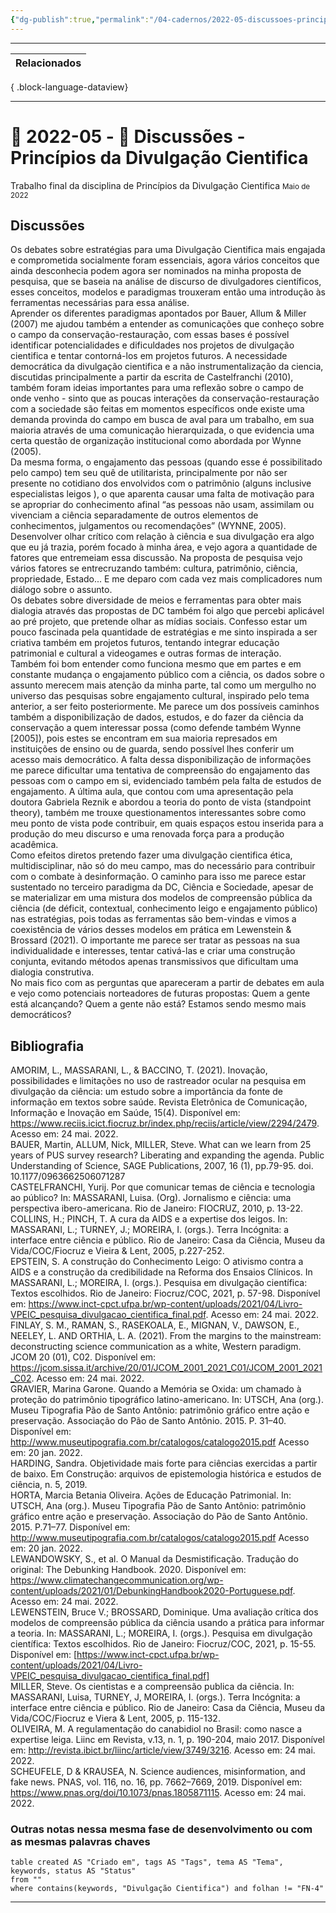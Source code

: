 ```yaml
---
{"dg-publish":true,"permalink":"/04-cadernos/2022-05-discussoes-principios-da-divulgacao-cientifica/","tags":["🧠️/📝️/🌲️"],"created":"2023-03-14T17:30:42.294-03:00","updated":"2023-05-01T19:52:08.358-03:00"}
---
```






***
| Relacionados |
| ------------ |

{ .block-language-dataview}
***

# 🌲️ 2022-05 - 📝️ Discussões - Princípios da Divulgação Cientifica
Trabalho final da disciplina de Princípios da Divulgação Cientifica
<small>Maio de 2022</small>


## Discussões 
Os debates sobre estratégias para uma Divulgação Cientifica mais engajada e comprometida socialmente foram essenciais, agora vários conceitos que ainda desconhecia podem agora ser nominados na minha proposta de pesquisa, que se baseia na análise de discurso de divulgadores científicos, esses conceitos, modelos e paradigmas trouxeram então uma introdução às ferramentas necessárias para essa análise. <br>
Aprender os diferentes paradigmas apontados por Bauer, Allum & Miller (2007) me ajudou também a entender as comunicações que conheço sobre o campo da conservação-restauração, com essas bases é possível identificar potencialidades e dificuldades nos projetos de divulgação cientifica e tentar contorná-los em projetos futuros. 
A necessidade democrática da divulgação cientifica e a não instrumentalização da ciencia, discutidas principalmente a partir da escrita de Castelfranchi (2010), também foram ideias importantes para uma reflexão sobre o campo de onde venho - sinto que as poucas interações da conservação-restauração com a sociedade são feitas em momentos específicos onde existe uma demanda provinda do campo em busca de aval para um trabalho, em sua maioria através de uma comunicação hierarquizada, o que evidencia uma certa questão de organização institucional como abordada por Wynne (2005). <br>
Da mesma forma, o engajamento das pessoas (quando esse é possibilitado pelo campo) tem seu quê de utilitarista, principalmente por não ser presente no cotidiano dos envolvidos com o patrimônio (alguns inclusive especialistas leigos ), o que aparenta causar uma falta de motivação para se apropriar do conhecimento afinal “as pessoas não usam, assimilam ou vivenciam a ciência separadamente de outros elementos de conhecimentos, julgamentos ou recomendações” (WYNNE, 2005).<br>
Desenvolver olhar crítico com relação à ciência e sua divulgação era algo que eu já trazia, porém focado à minha área, e vejo agora a quantidade de fatores que entremeiam essa discussão. Na proposta de pesquisa vejo vários fatores se entrecruzando também: cultura, patrimônio, ciência, propriedade, Estado... E me deparo com cada vez mais complicadores num diálogo sobre o assunto.<br>
Os debates sobre diversidade de meios e ferramentas para obter mais dialogia através das propostas de DC também foi algo que percebi aplicável ao pré projeto, que pretende olhar as mídias sociais. Confesso estar um pouco fascinada pela quantidade de estratégias e me sinto inspirada a ser criativa também em projetos futuros, tentando integrar educação patrimonial e cultural a videogames e outras formas de interação.<br>
Também foi bom entender como funciona mesmo que em partes e em constante mudança o engajamento público com a ciência, os dados sobre o assunto merecem mais atenção da minha parte, tal como um mergulho no universo das pesquisas sobre engajamento cultural, inspirado pelo tema anterior, a ser feito posteriormente. 
Me parece um dos possíveis caminhos também a disponibilização de dados, estudos, e do fazer da ciência da conservação a quem interessar possa (como defende também Wynne [2005]), pois estes se encontram em sua maioria represados em instituições de ensino ou de guarda, sendo possível lhes conferir um acesso mais democrático. A falta dessa disponibilização de informações me parece dificultar uma tentativa de compreensão do engajamento das pessoas com o campo em si, evidenciado também pela falta de estudos de engajamento.
A última aula, que contou com uma apresentação pela doutora Gabriela Reznik e abordou a teoria do ponto de vista (standpoint theory), também me trouxe questionamentos interessantes sobre como meu ponto de vista pode contribuir, em quais espaços estou inserida para a produção do meu discurso e uma renovada força para a produção acadêmica.<br>
Como efeitos diretos pretendo fazer uma divulgação cientifica ética, multidisciplinar, não só do meu campo, mas do necessário para contribuir com o combate à desinformação. O caminho para isso me parece estar sustentado no terceiro paradigma da DC, Ciência e Sociedade, apesar de se materializar em uma mistura dos modelos de compreensão pública da ciência (de déficit, contextual, conhecimento leigo e engajamento público) nas estratégias, pois todas as ferramentas são bem-vindas e vimos a coexistência de vários desses modelos em prática em Lewenstein & Brossard (2021). O importante me parece ser tratar as pessoas na sua individualidade e interesses, tentar cativá-las e criar uma construção conjunta, evitando métodos apenas transmissivos que dificultam uma dialogia construtiva.<br>
No mais fico com as perguntas que apareceram a partir de debates em aula e vejo como potenciais norteadores de futuras propostas: Quem a gente está alcançando? Quem a gente não está? Estamos sendo mesmo mais democráticos?


## Bibliografia 

AMORIM, L., MASSARANI, L., & BACCINO, T. (2021). Inovação, possibilidades e limitações no uso de rastreador ocular na pesquisa em divulgação da ciência: um estudo sobre a importância da fonte de informação em textos sobre saúde. Revista Eletrônica de Comunicação, Informação e Inovação em Saúde, 15(4). Disponível em: <https://www.reciis.icict.fiocruz.br/index.php/reciis/article/view/2294/2479>. Acesso em: 24 mai. 2022.<br>
BAUER, Martin, ALLUM, Nick, MILLER, Steve. What can we learn from 25 years of PUS survey research? Liberating and expanding the agenda. Public Understanding of Science, SAGE Publications, 2007, 16 (1), pp.79-95. doi. 10.1177/0963662506071287 <br>
CASTELFRANCHI, Yurij. Por que comunicar temas de ciência e tecnologia ao público? In: MASSARANI, Luisa. (Org). Jornalismo e ciência: uma perspectiva ibero-americana. Rio de Janeiro: FIOCRUZ, 2010, p. 13-22.<br>
COLLINS, H.; PINCH, T. A cura da AIDS e a expertise dos leigos. In: MASSARANI, L.; TURNEY, J.; MOREIRA, I. (orgs.). Terra Incógnita: a interface entre ciência e público. Rio de Janeiro: Casa da Ciência, Museu da Vida/COC/Fiocruz e Vieira & Lent, 2005, p.227-252.<br>
EPSTEIN, S. A construção do Conhecimento Leigo: O ativismo contra a AIDS e a construção da credibilidade na Reforma dos Ensaios Clínicos. In MASSARANI, L.; MOREIRA, I. (orgs.). Pesquisa em divulgação científica: Textos escolhidos. Rio de Janeiro: Fiocruz/COC, 2021, p. 57-98. Disponível em: <https://www.inct-cpct.ufpa.br/wp-content/uploads/2021/04/Livro-VPEIC_pesquisa_divulgacao_cientifica_final.pdf>. Acesso em: 24 mai. 2022.<br>
FINLAY, S. M., RAMAN, S., RASEKOALA, E., MIGNAN, V., DAWSON, E., NEELEY, L. AND ORTHIA, L. A. (2021). From the margins to the mainstream: deconstructing science communication as a white, Western paradigm. JCOM 20 (01), C02. Disponível em: <https://jcom.sissa.it/archive/20/01/JCOM_2001_2021_C01/JCOM_2001_2021_C02>. Acesso em: 24 mai. 2022.<br>
GRAVIER, Marina Garone. Quando a Memória se Oxida: um chamado à proteção do patrimônio tipográfico latino-americano. In: UTSCH, Ana (org.). Museu Tipografia Pão de Santo Antônio: patrimônio gráfico entre ação e preservação. Associação do Pão de Santo Antônio. 2015. P. 31–40. Disponível em: <http://www.museutipografia.com.br/catalogos/catalogo2015.pdf> Acesso em: 20 jan. 2022.<br>
HARDING, Sandra. Objetividade mais forte para ciências exercidas a partir de baixo. Em Construção: arquivos de epistemologia histórica e estudos de ciência, n. 5, 2019.<br>
HORTA, Marcia Betania Oliveira. Ações de Educação Patrimonial. In: UTSCH, Ana (org.). Museu Tipografia Pão de Santo Antônio: patrimônio gráfico entre ação e preservação. Associação do Pão de Santo Antônio. 2015. P.71–77. Disponível em: <http://www.museutipografia.com.br/catalogos/catalogo2015.pdf> Acesso em: 20 jan. 2022. <br>
LEWANDOWSKY, S., et al. O Manual da Desmistificação. Tradução do original: The Debunking Handbook. 2020. Disponível em: <https://www.climatechangecommunication.org/wp-content/uploads/2021/01/DebunkingHandbook2020-Portuguese.pdf>. Acesso em: 24 mai. 2022. <br>
LEWENSTEIN, Bruce V.; BROSSARD, Dominique. Uma avaliação crítica dos modelos de compreensão pública da ciência usando a prática para informar a teoria. In: MASSARANI, L.; MOREIRA, I. (orgs.). Pesquisa em divulgação científica: Textos escolhidos. Rio de Janeiro: Fiocruz/COC, 2021, p. 15-55. Disponível em: [https://www.inct-cpct.ufpa.br/wp-content/uploads/2021/04/Livro-VPEIC_pesquisa_divulgacao_cientifica_final.pdf] <br>
MILLER, Steve. Os cientistas e a compreensão publica da ciência. In: MASSARANI, Luisa, TURNEY, J, MOREIRA, I. (orgs.). Terra Incógnita: a interface entre ciência e público. Rio de Janeiro: Casa da Ciência, Museu da Vida/COC/Fiocruz e Viera & Lent, 2005, p. 115-132. <br>
OLIVEIRA, M. A regulamentação do canabidiol no Brasil: como nasce a expertise leiga. Liinc em Revista, v.13, n. 1, p. 190-204, maio 2017. Disponível em: <http://revista.ibict.br/liinc/article/view/3749/3216>. Acesso em: 24 mai. 2022.<br>
SCHEUFELE, D & KRAUSEA, N. Science audiences, misinformation, and fake news. PNAS, vol. 116, no. 16, pp. 7662–7669, 2019. Disponível em: <https://www.pnas.org/doi/10.1073/pnas.1805871115>. Acesso em: 24 mai. 2022.















### Outras notas nessa mesma fase de desenvolvimento ou com as mesmas palavras chaves
``` dataview
table created AS "Criado em", tags AS "Tags", tema AS "Tema", keywords, status AS "Status"
from ""
where contains(keywords, "Divulgação Cientifica") and folhan != "FN-4"
```

***

